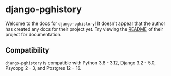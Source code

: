 # django-pghistory

Welcome to the docs for `django-pghistory`! It doesn't appear that the author has created any docs for their project yet. Try viewing the [README](https://github.com/Opus10/django-pghistory) of their project for documentation.

## Compatibility

`django-pghistory` is compatible with Python 3.8 - 3.12, Django 3.2 - 5.0, Psycopg 2 - 3, and Postgres 12 - 16.
